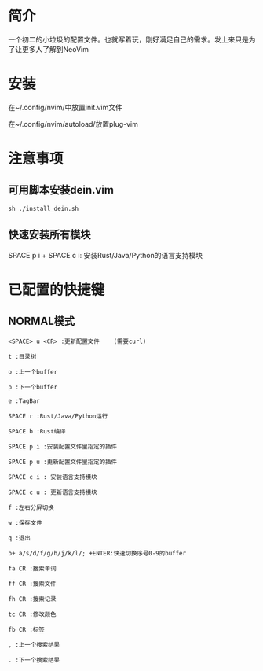 # 简介

一个初二的小垃圾的配置文件。也就写着玩，刚好满足自己的需求。发上来只是为了让更多人了解到NeoVim

# 安装

在~/.config/nvim/中放置init.vim文件

在~/.config/nvim/autoload/放置plug-vim

# 注意事项

## 可用脚本安装dein.vim  
```shell
sh ./install_dein.sh  
```
## 快速安装所有模块

SPACE p i + SPACE c i: 安装Rust/Java/Python的语言支持模块

# 已配置的快捷键

## NORMAL模式  
```
<SPACE> u <CR> :更新配置文件    (需要curl)

t :目录树

o :上一个buffer

p :下一个buffer

e :TagBar

SPACE r :Rust/Java/Python运行

SPACE b :Rust编译

SPACE p i :安装配置文件里指定的插件

SPACE p u :更新配置文件里指定的插件

SPACE c i : 安装语言支持模块

SPACE c u : 更新语言支持模块

f :左右分屏切换

w :保存文件

q :退出

b+ a/s/d/f/g/h/j/k/l/; +ENTER:快速切换序号0-9的buffer

fa CR :搜索单词

ff CR :搜索文件

fh CR :搜索记录

tc CR :修改颜色

fb CR :标签

, :上一个搜索结果

. :下一个搜索结果

```

